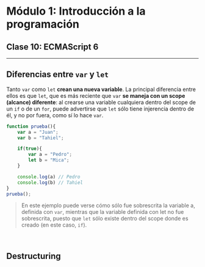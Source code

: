 # **Módulo 1: Introducción a la programación**
## **Clase 10: ECMAScript 6**
--- 

## Diferencias entre ```var``` y ```let```

Tanto ```var``` como ```let``` **crean una nueva variable**. La principal diferencia entre ellos es que ```let```, que es más reciente que ```var``` **se maneja con un scope (alcance) diferente**: al crearse una variable cualquiera dentro del scope de un ```if``` o de un ```for```, puede advertirse que ```let``` sólo tiene injerencia dentro de él, y no por fuera, como sí lo hace ```var```.

```javascript
function prueba(){
    var a = "Juan";
    var b = "Tahiel";

    if(true){
        var a = "Pedro";
        let b = "Mica";
    }

    console.log(a) // Pedro
    console.log(b) // Tahiel
}
prueba();
```
>En este ejemplo puede verse cómo sólo fue sobrescrita la variable a, definida con ```var```, mientras que la variable definida con let no fue sobrescrita, puesto que ```let``` sólo existe dentro del scope donde es creado (en este caso, ```if```).

<br>

## Destructuring

